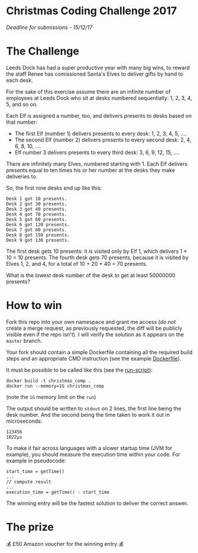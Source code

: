 # Christmas Coding Challenge 2017

*Deadline for submissions - 15/12/17*

# The Challenge

Leeds Dock has had a super productive year with many big wins, to reward the staff Renee has comissioned Santa's Elves to deliver gifts by hand to each desk.

For the sake of this exercise assume there are an infinite number of employees at Leeds Dock who sit at desks numbered sequentially: 1, 2, 3, 4, 5, and so on.

Each Elf is assigned a number, too, and delivers presents to desks based on that number:

- The first Elf (number 1) delivers presents to every desk: 1, 2, 3, 4, 5, ....
- The second Elf (number 2) delivers presents to every second desk: 2, 4, 6, 8, 10, ....
- Elf number 3 delivers presents to every third desk: 3, 6, 9, 12, 15, ....

There are infinitely many Elves, numbered starting with 1. Each Elf delivers presents equal to ten times his or her number at the desks they make deliveries to.

So, the first nine desks end up like this:

    Desk 1 got 10 presents.
    Desk 2 got 30 presents.
    Desk 3 got 40 presents.
    Desk 4 got 70 presents.
    Desk 5 got 60 presents.
    Desk 6 got 120 presents.
    Desk 7 got 80 presents.
    Desk 8 got 150 presents.
    Desk 9 got 130 presents.

The first desk gets 10 presents: it is visited only by Elf 1, which delivers 1 * 10 = 10 presents. The fourth desk gets 70 presents, because it is visited by Elves 1, 2, and 4, for a total of 10 + 20 + 40 = 70 presents.

What is the lowest desk number of the desk to get at least 50000000 presents?

# How to win

Fork this repo into your own namespace and grant me access (_do not_ create a merge request, as previously requested, the diff will be publicly visible even if the repo isn't). I will verify the solution as it appears on the `master` branch.

Your fork should contain a simple Dockerfile containing all the required build steps and an appropriate CMD instruction (see the example [Dockerfile](Dockerfile)).

It must be possible to be called like this (see the [run-script](run-script.sh)):

    docker build -t christmas_comp .
    docker run --memory=1G christmas_comp

(note the `1G` memory limit on the `run`)

The output should be written to `stdout` on 2 lines, the first line being the desk number. And the second being the time taken to work it out in microseconds:

    123456
    1022μs

To make it fair across languages with a slower startup time (JVM for example), you should measure the execution time within your code. For example in pseudocode:

    start_time = getTime()
    ...
    // compute result
    ...
    execution_time = getTime() - start_time

The winning entry will be the fastest solution to deliver the correct answer.

# The prize

💰 £50 Amazon voucher for the winning entry 💰
